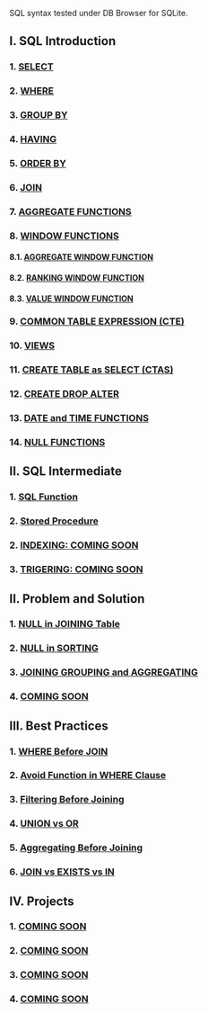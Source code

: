 SQL syntax tested under DB Browser for SQLite.
## I. SQL Introduction

### 1. [SELECT](https://github.com/imdwipayana/DB-Browser-for-SQLite/tree/main/SQL%20Introduction/SELECT)
### 2. [WHERE](https://github.com/imdwipayana/DB-Browser-for-SQLite/tree/main/SQL%20Introduction/WHERE)
### 3. [GROUP BY](https://github.com/imdwipayana/DB-Browser-for-SQLite/tree/main/SQL%20Introduction/GROUP%20BY)
### 4. [HAVING](https://github.com/imdwipayana/DB-Browser-for-SQLite/tree/main/SQL%20Introduction/HAVING)
### 5. [ORDER BY](https://github.com/imdwipayana/DB-Browser-for-SQLite/tree/main/SQL%20Introduction/ORDER%20BY)
### 6. [JOIN](https://github.com/imdwipayana/DB-Browser-for-SQLite/tree/main/SQL%20Introduction/JOIN)
### 7. [AGGREGATE FUNCTIONS](https://github.com/imdwipayana/DB-Browser-for-SQLite/tree/main/SQL%20Introduction/AGGREGATE%20FUNCTIONS)



### 8. [WINDOW FUNCTIONS](https://github.com/imdwipayana/DB-Browser-for-SQLite/tree/main/SQL%20Introduction/WINDOWS%20FUNCTION)
#### 8.1. [AGGREGATE WINDOW FUNCTION](https://github.com/imdwipayana/DB-Browser-for-SQLite/tree/main/SQL%20Introduction/WINDOWS%20FUNCTION/AGGREGATE%20WINDOW%20FUNCTIONS)
#### 8.2. [RANKING WINDOW FUNCTION](https://github.com/imdwipayana/DB-Browser-for-SQLite/tree/main/SQL%20Introduction/WINDOWS%20FUNCTION/RANKING%20WINDOW%20FUNCTIONS)
#### 8.3. [VALUE WINDOW FUNCTION](https://github.com/imdwipayana/DB-Browser-for-SQLite/tree/main/SQL%20Introduction/WINDOWS%20FUNCTION/VALUE%20WINDOW%20FUNCTION)


### 9. [COMMON TABLE EXPRESSION (CTE)](https://github.com/imdwipayana/DB-Browser-for-SQLite/tree/main/SQL%20Introduction/COMMON%20TABLE%20EXPRESSION)
### 10. [VIEWS](https://github.com/imdwipayana/DB-Browser-for-SQLite/tree/main/SQL%20Introduction/VIEWS)
### 11. [CREATE TABLE as SELECT (CTAS)](https://github.com/imdwipayana/DB-Browser-for-SQLite/tree/main/SQL%20Introduction/Create%20Table%20as%20SELECT)
### 12. [CREATE DROP ALTER](https://github.com/imdwipayana/DB-Browser-for-SQLite/tree/main/SQL%20Introduction/CREATE%20DROP%20ALTER%20TABLE)
### 13. [DATE and TIME FUNCTIONS]()
### 14. [NULL FUNCTIONS]()

## II. SQL Intermediate
### 1. [SQL Function]()
### 2. [Stored Procedure]()
### 2. [INDEXING: COMING SOON]()
### 3. [TRIGERING: COMING SOON]()


## II. Problem and Solution
### 1. [NULL in JOINING Table](https://github.com/imdwipayana/PostgreSQL/tree/main/Problem%20and%20Solution/NULL%20in%20JOINING%20Table)
### 2. [NULL in SORTING](https://github.com/imdwipayana/PostgreSQL/tree/main/Problem%20and%20Solution/NULL%20in%20SORTING)
### 3. [JOINING GROUPING and AGGREGATING](https://github.com/imdwipayana/PostgreSQL/tree/main/Problem%20and%20Solution/JOINNING%20GROUPING%20AGGREGATING)
### 4. [COMING SOON](https://github.com/imdwipayana/PostgreSQL/tree/main/Practice/SELECT)

## III. Best Practices
### 1. [WHERE Before JOIN](https://github.com/imdwipayana/PostgreSQL/tree/main/Best%20Practices/WHERE%20Before%20JOIN)
### 2. [Avoid Function in WHERE Clause](https://github.com/imdwipayana/PostgreSQL/tree/main/Best%20Practices/Avoid%20Function%20in%20WHERE%20Clause)
### 3. [Filtering Before Joining](https://github.com/imdwipayana/PostgreSQL/tree/main/Best%20Practices/Filtering%20Before%20Joining)
### 4. [UNION vs OR](https://github.com/imdwipayana/PostgreSQL/tree/main/Best%20Practices/UNION%20vs%20OR)
### 5. [Aggregating Before Joining](https://github.com/imdwipayana/PostgreSQL/tree/main/Best%20Practices/Aggregating%20Before%20Joining)
### 6. [JOIN vs EXISTS vs IN](https://github.com/imdwipayana/PostgreSQL/tree/main/Best%20Practices/JOIN%20vs%20EXISTS%20vs%20IN)

## IV. Projects
### 1. [COMING SOON](https://github.com/imdwipayana/PostgreSQL/tree/main/Practice/SELECT)
### 2. [COMING SOON](https://github.com/imdwipayana/PostgreSQL/tree/main/Practice/SELECT)
### 3. [COMING SOON](https://github.com/imdwipayana/PostgreSQL/tree/main/Practice/SELECT)
### 4. [COMING SOON](https://github.com/imdwipayana/PostgreSQL/tree/main/Practice/SELECT)
